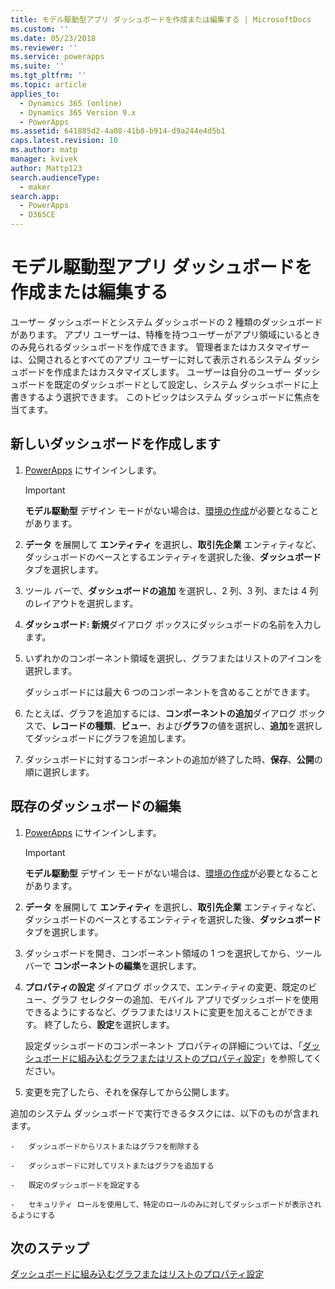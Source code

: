 ```yaml
---
title: モデル駆動型アプリ ダッシュボードを作成または編集する | MicrosoftDocs
ms.custom: ''
ms.date: 05/23/2018
ms.reviewer: ''
ms.service: powerapps
ms.suite: ''
ms.tgt_pltfrm: ''
ms.topic: article
applies_to:
  - Dynamics 365 (online)
  - Dynamics 365 Version 9.x
  - PowerApps
ms.assetid: 641885d2-4a08-41b8-b914-d9a244e4d5b1
caps.latest.revision: 10
ms.author: matp
manager: kvivek
author: Mattp123
search.audienceType:
  - maker
search.app:
  - PowerApps
  - D365CE
---
```

# <a name="create-or-edit-model-driven-app-dashboards"></a>モデル駆動型アプリ ダッシュボードを作成または編集する

ユーザー ダッシュボードとシステム ダッシュボードの 2 種類のダッシュボードがあります。 アプリ ユーザーは、特権を持つユーザーがアプリ領域にいるときのみ見られるダッシュボードを作成できます。 管理者またはカスタマイザーは、公開されるとすべてのアプリ ユーザーに対して表示されるシステム ダッシュボードを作成またはカスタマイズします。 ユーザーは自分のユーザー ダッシュボードを既定のダッシュボードとして設定し、システム ダッシュボードに上書きするよう選択できます。 このトピックはシステム ダッシュボードに焦点を当てます。  
  
<a name="BKMK_createdashboard"></a>   
## <a name="create-a-new-dashboard"></a>新しいダッシュボードを作成します  
  
1.  [PowerApps](https://web.powerapps.com/?utm_source=padocs&utm_medium=linkinadoc&utm_campaign=referralsfromdoc) にサインインします。

    > [!IMPORTANT]
    > **モデル駆動型** デザイン モードがない場合は、[環境の作成](https://docs.microsoft.com/powerapps/administrator/create-environment)が必要となることがあります。   
  
2. **データ** を展開して **エンティティ** を選択し、**取引先企業** エンティティなど、ダッシュボードのベースとするエンティティを選択した後、**ダッシュボード** タブを選択します。 

3. ツール バーで、**ダッシュボードの追加** を選択し、2 列、3 列、または 4 列のレイアウトを選択します。  
  
4.  **ダッシュボード: 新規**ダイアログ ボックスにダッシュボードの名前を入力します。  
  
5.  いずれかのコンポーネント領域を選択し、グラフまたはリストのアイコンを選択します。  
  
     ダッシュボードには最大 6 つのコンポーネントを含めることができます。  
  
6.  たとえば、グラフを追加するには、**コンポーネントの追加**ダイアログ ボックスで、**レコードの種類**、**ビュー**、および**グラフ**の値を選択し、**追加**を選択してダッシュボードにグラフを追加します。  
  
7.  ダッシュボードに対するコンポーネントの追加が終了した時、**保存**、**公開**の順に選択します。  
  
<a name="BKMK_editdashboard"></a>   
## <a name="edit-an-existing-dashboard"></a>既存のダッシュボードの編集  
  
1. [PowerApps](https://web.powerapps.com/?utm_source=padocs&utm_medium=linkinadoc&utm_campaign=referralsfromdoc) にサインインします。

    > [!IMPORTANT]
    > **モデル駆動型** デザイン モードがない場合は、[環境の作成](https://docs.microsoft.com/powerapps/administrator/create-environment)が必要となることがあります。    
  
2. **データ** を展開して **エンティティ** を選択し、**取引先企業** エンティティなど、ダッシュボードのベースとするエンティティを選択した後、**ダッシュボード** タブを選択します。  

3. ダッシュボードを開き、コンポーネント領域の 1 つを選択してから、ツール バーで **コンポーネントの編集**を選択します。  
  
4.  **プロパティの設定** ダイアログ ボックスで、エンティティの変更、既定のビュー、グラフ セレクターの追加、モバイル アプリでダッシュボードを使用できるようにするなど、グラフまたはリストに変更を加えることができます。 終了したら、**設定**を選択します。  
  
     設定ダッシュボードのコンポーネント プロパティの詳細については、「[ダッシュボードに組み込むグラフまたはリストのプロパティ設定](set-properties-chart-list-included-dashboard.md)」を参照してください。  
  
4.  変更を完了したら、それを保存してから公開します。  
  
 追加のシステム ダッシュボードで実行できるタスクには、以下のものが含まれます。  
  
    -   ダッシュボードからリストまたはグラフを削除する  
  
    -   ダッシュボードに対してリストまたはグラフを追加する  
  
    -   既定のダッシュボードを設定する  
  
    -   セキュリティ ロールを使用して、特定のロールのみに対してダッシュボードが表示されるようにする    
  
## <a name="next-steps"></a>次のステップ  
[ダッシュボードに組み込むグラフまたはリストのプロパティ設定](set-properties-chart-list-included-dashboard.md)
